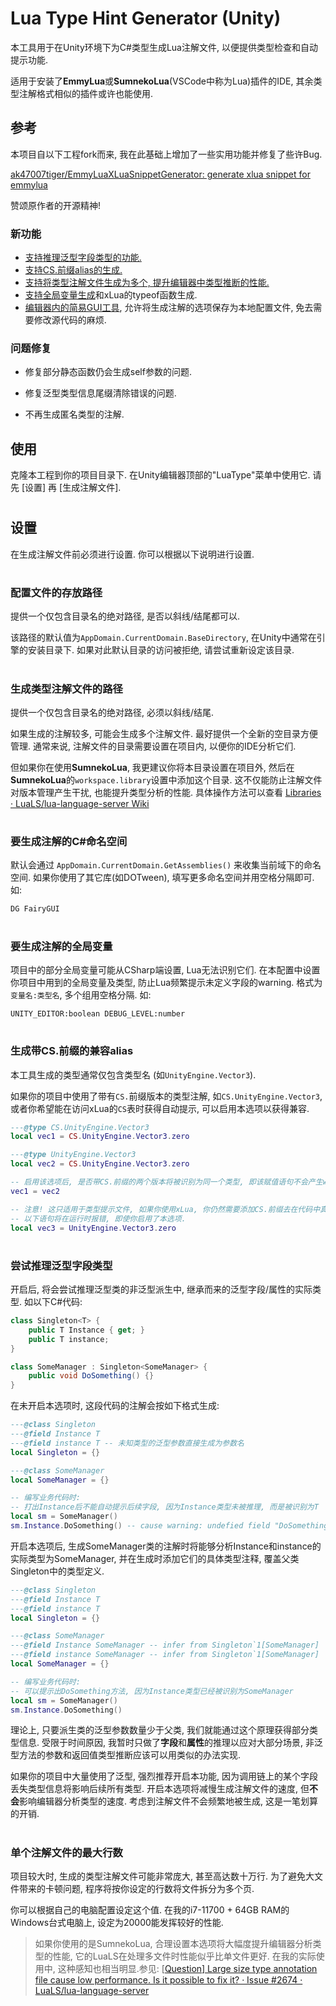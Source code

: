 # Lua Type Hint Generator (Unity)



本工具用于在Unity环境下为C#类型生成Lua注解文件, 以便提供类型检查和自动提示功能.

适用于安装了**EmmyLua**或**SumnekoLua**(VSCode中称为Lua)插件的IDE, 其余类型注解格式相似的插件或许也能使用.



## 参考

本项目自以下工程fork而来, 我在此基础上增加了一些实用功能并修复了些许Bug.

[ak47007tiger/EmmyLuaXLuaSnippetGenerator: generate xlua snippet for emmylua](https://github.com/ak47007tiger/EmmyLuaXLuaSnippetGenerator)

赞颂原作者的开源精神!

### 新功能

- [支持推理泛型字段类型的功能.](#泛型)
- [支持CS.前缀alias的生成.](#前缀)
- [支持将类型注解文件生成为多个, 提升编辑器中类型推断的性能.](#性能)
- [支持全局变量生成](#全局)和xLua的typeof函数生成.
- [编辑器内的简易GUI工具](#设置), 允许将生成注解的选项保存为本地配置文件, 免去需要修改源代码的麻烦.

### 问题修复

- 修复部分静态函数仍会生成self参数的问题.

- 修复泛型类型信息尾缀清除错误的问题.

- 不再生成匿名类型的注解.

  

## 使用

克隆本工程到你的项目目录下. 在Unity编辑器顶部的"LuaType"菜单中使用它. 请先 [设置] 再 [生成注解文件].

<h1 id="设置"></h1>

## 设置

在生成注解文件前必须进行设置. 你可以根据以下说明进行设置.

<h1 id="配置路径"></h1>

### 配置文件的存放路径

提供一个仅包含目录名的绝对路径, 是否以斜线/结尾都可以.

该路径的默认值为`AppDomain.CurrentDomain.BaseDirectory`, 在Unity中通常在引擎的安装目录下. 如果对此默认目录的访问被拒绝, 请尝试重新设定该目录.

<h1 id="路径"></h1>

### 生成类型注解文件的路径

提供一个仅包含目录名的绝对路径, 必须以斜线/结尾.

如果生成的注解较多, 可能会生成多个注解文件. 最好提供一个全新的空目录方便管理. 通常来说, 注解文件的目录需要设置在项目内, 以便你的IDE分析它们.

但如果你在使用**SumnekoLua**, 我更建议你将本目录设置在项目外, 然后在**SumnekoLua**的`workspace.library`设置中添加这个目录. 这不仅能防止注解文件对版本管理产生干扰, 也能提升类型分析的性能. 具体操作方法可以查看 [Libraries · LuaLS/lua-language-server Wiki](https://github.com/LuaLS/lua-language-server/wiki/Libraries#link-to-workspace)

<h1 id="控件"></h1>

### 要生成注解的C#命名空间

默认会通过 `AppDomain.CurrentDomain.GetAssemblies()` 来收集当前域下的命名空间. 如果你使用了其它库(如DOTween), 填写更多命名空间并用空格分隔即可. 如:

`DG FairyGUI`

<h1 id="全局"></h1>

### 要生成注解的全局变量

项目中的部分全局变量可能从CSharp端设置, Lua无法识别它们. 在本配置中设置你项目中用到的全局变量及类型, 防止Lua频繁提示未定义字段的warning. 格式为`变量名:类型名`, 多个组用空格分隔. 如:

`UNITY_EDITOR:boolean DEBUG_LEVEL:number`

<h1 id="前缀"></h1>

### 生成带CS.前缀的兼容alias

本工具生成的类型通常仅包含类型名 (如`UnityEngine.Vector3`).

如果你的项目中使用了带有`CS.`前缀版本的类型注解, 如`CS.UnityEngine.Vector3`, 或者你希望能在访问xLua的`CS`表时获得自动提示, 可以启用本选项以获得兼容.

```lua
---@type CS.UnityEngine.Vector3
local vec1 = CS.UnityEngine.Vector3.zero

---@type UnityEngine.Vector3
local vec2 = CS.UnityEngine.Vector3.zero

-- 启用该选项后, 是否带CS.前缀的两个版本将被识别为同一个类型, 即该赋值语句不会产生warning.
vec1 = vec2 

-- 注意! 这只适用于类型提示文件, 如果你使用xLua, 你仍然需要添加CS.前缀去在代码中真正访问C#类型.
-- 以下语句将在运行时报错, 即使你启用了本选项.
local vec3 = UnityEngine.Vector3.zero
```

<h1 id="泛型"></h1>

### 尝试推理泛型字段类型

开启后, 将会尝试推理泛型类的非泛型派生中, 继承而来的泛型字段/属性的实际类型. 如以下C#代码:

```c#
class Singleton<T> {
    public T Instance { get; }
    public T instance;
}

class SomeManager : Singleton<SomeManager> {
    public void DoSomething() {}
}
```

在未开启本选项时, 这段代码的注解会按如下格式生成:

```lua
---@class Singleton
---@field Instance T
---@field instance T -- 未知类型的泛型参数直接生成为参数名
local Singleton = {}

---@class SomeManager
local SomeManager = {}

-- 编写业务代码时:
-- 打出Instance后不能自动提示后续字段, 因为Instance类型未被推理, 而是被识别为T
local sm = SomeManager()
sm.Instance.DoSomething() -- cause warning: undefied field "DoSomething"
```

开启本选项后, 生成SomeManager类的注解时将能够分析Instance和instance的实际类型为SomeManager, 并在生成时添加它们的具体类型注释, 覆盖父类Singleton中的类型定义.

```lua
---@class Singleton
---@field Instance T
---@field instance T
local Singleton = {}

---@class SomeManager
---@field Instance SomeManager -- infer from Singleton`1[SomeManager]
---@field instance SomeManager -- infer from Singleton`1[SomeManager]
local SomeManager = {}

-- 编写业务代码时:
-- 可以提示出DoSomething方法, 因为Instance类型已经被识别为SomeManager
local sm = SomeManager()
sm.Instance.DoSomething()
```

理论上, 只要派生类的泛型参数数量少于父类, 我们就能通过这个原理获得部分类型信息. 受限于时间原因, 我暂时只做了**字段**和**属性**的推理以应对大部分场景, 非泛型方法的参数和返回值类型推断应该可以用类似的办法实现.

如果你的项目中大量使用了泛型, 强烈推荐开启本功能, 因为调用链上的某个字段丢失类型信息将影响后续所有类型. 开启本选项将减慢生成注解文件的速度, 但**不会**影响编辑器分析类型的速度. 考虑到注解文件不会频繁地被生成, 这是一笔划算的开销.

<h1 id="性能"></h1>

### 单个注解文件的最大行数

项目较大时, 生成的类型注解文件可能非常庞大, 甚至高达数十万行. 为了避免大文件带来的卡顿问题, 程序将按你设定的行数将文件拆分为多个页.

你可以根据自己的电脑配置设定这个值. 在我的i7-11700 + 64GB RAM的Windows台式电脑上, 设定为20000能发挥较好的性能.

> 如果你使用的是SumnekoLua, 合理设置本选项将大幅度提升编辑器分析类型的性能, 它的LuaLS在处理多文件时性能似乎比单文件更好. 在我的实际使用中, 这种感知也相当明显.参见:  [[Question\] Large size type annotation file cause low performance. Is it possible to fix it? · Issue #2674 · LuaLS/lua-language-server](https://github.com/LuaLS/lua-language-server/issues/2674) 
